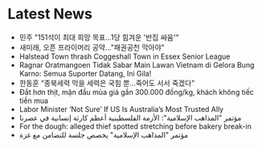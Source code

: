 # Latest News
-  민주 "151석이 최대 희망 목표…1당 힘겨운 '반집 싸움'"
-  새미래, 오픈 프라이머리 공약…"패권공천 막아야"
-  Halstead Town thrash Coggeshall Town in Essex Senior League
-  Ragnar Oratmangoen Tidak Sabar Main Lawan Vietnam di Gelora Bung Karno: Semua Suporter Datang, Ini Gila!
-  한동훈 “종북세력 막을 세력은 국힘 뿐…죽어도 서서 죽겠다”
-  Đắt hơn thịt, mận đầu mùa giá gần 300.000 đồng/kg, khách không tiếc tiền mua
-  Labor Minister ‘Not Sure’ If US Is Australia’s Most Trusted Ally
-  مؤتمر "المذاهب الإسلامية": الأزمة الفلسطينية أعظم كارثة إنسانية في عصرنا
-  For the dough: alleged thief spotted stretching before bakery break-in
-  مؤتمر "المذاهب الإسلامية" يخصص جلسة للتضامن مع غزة
